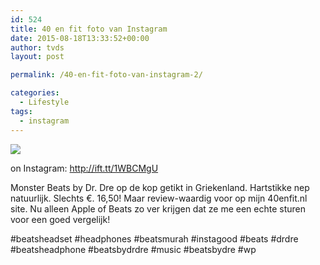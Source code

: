 ```yaml
---
id: 524
title: 40 en fit foto van Instagram
date: 2015-08-18T13:33:52+00:00
author: tvds
layout: post

permalink: /40-en-fit-foto-van-instagram-2/

categories:
  - Lifestyle
tags:
  - instagram
---
```

<img src="http://ift.tt/1TQvJg3" style="" />
  
on Instagram: <http://ift.tt/1WBCMgU>
  
Monster Beats by Dr. Dre op de kop getikt in Griekenland. Hartstikke nep natuurlijk. Slechts €. 16,50! Maar review-waardig voor op mijn 40enfit.nl site. Nu alleen Apple of Beats zo ver krijgen dat ze me een echte sturen voor een goed vergelijk!

#beatsheadset #headphones #beatsmurah #instagood #beats #drdre #beatsheadphone #beatsbydrdre #music #beatsbydre #wp